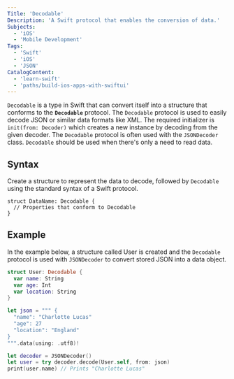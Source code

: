 ```yaml
---
Title: 'Decodable'
Description: 'A Swift protocol that enables the conversion of data.'
Subjects: 
  - 'iOS'
  - 'Mobile Development'
Tags:
  - 'Swift'
  - 'iOS'
  - 'JSON'
CatalogContent:
  - 'learn-swift'
  - 'paths/build-ios-apps-with-swiftui'
---
```


`Decodable` is a type in Swift that can convert itself into a structure that conforms to the **`Decodable`** protocol. The `Decodable` protocol is used to easily decode JSON or similar data formats like XML. The required initializer is `init(from: Decoder)` which creates a new instance by decoding from the given decoder. The `Decodable` protocol is often used with the `JSONDecoder` class. `Decodable` should be used when there's only a need to read data. 

## Syntax

Create a structure to represent the data to decode, followed by `Decodable` using the standard syntax of a Swift protocol.   

```pseudo
struct DataName: Decodable {
  // Properties that conform to Decodable
}
```

## Example

In the example below, a structure called User is created and the `Decodable` protocol is used with `JSONDecoder` to convert stored JSON into a data object.

```swift
struct User: Decodable {
  var name: String
  var age: Int
  var location: String
}

let json = """ {
  "name": "Charlotte Lucas"
  "age": 27
  "location": "England"
}
""".data(using: .utf8)!

let decoder = JSONDecoder()
let user = try decoder.decode(User.self, from: json)
print(user.name) // Prints "Charlotte Lucas"
```
